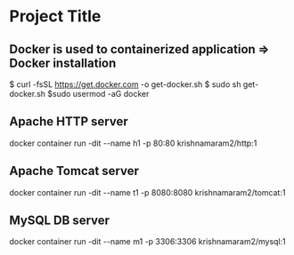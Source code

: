 # Project Title
Docker is used to containerized application
=>
Docker installation
---------------------------
$ curl -fsSL https://get.docker.com -o get-docker.sh
$ sudo sh get-docker.sh
$sudo usermod -aG docker <your-user>


Apache HTTP server
------------------------
docker container run -dit --name h1 -p 80:80 krishnamaram2/http:1


Apache Tomcat server
-------------------------
docker container run -dit --name t1 -p 8080:8080 krishnamaram2/tomcat:1

MySQL DB server
---------------------
docker container run -dit --name m1 -p 3306:3306 krishnamaram2/mysql:1

